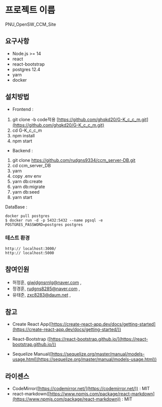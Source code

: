# 프로젝트 이름

PNU_OpenSW_CCM_Site

## 요구사항

- Node.js >= 14
- react
- react-bootstrap
- postgres 12.4
- yarn
- docker 
## 설치방법

- Frontend :

1. git clone -b code적용 [https://github.com/ghqkd20/G-K_c_c_m.git](https://github.com/ghqkd20/G-K_c_c_m.git)
2. cd G-K_c_c_m
3. npm install
4. npm start

- Backend :

1. git clone https://github.com/rudgns9334/ccm_server-DB.git
2. cd ccm_server_DB
3. yarn
4. copy .env env
5. yarn db:create
6. yarn db:migrate
7. yarn db:seed
8. yarn start

DataBase :

```
docker pull postgres
$ docker run -d -p 5432:5432 --name pgsql -e POSTGRES_PASSWORD=postgres postgres
```

### **테스트 환경**

```
http:// localhost:3000/
http:// localhost:5000
```

## 참여인원

- 허정훈, [gjwjdgnsrnlg@naver.com](mailto:gjwjdgnsrnlg@naver.com) ,
- 정경훈, [rudgns8285@naver.com](mailto:rudgns8285@naver.com) ,
- 유태준, [zxc8283@daum.net](mailto:zxc8283@daum.net) ,

## 참고

 - Create React App([https://create-react-app.dev/docs/getting-started](https://create-react-app.dev/docs/getting-started/))

 - React-Bootstrap ([https://react-bootstrap.github.io/](https://react-bootstrap.github.io/))

- Sequelize Manual([https://sequelize.org/master/manual/models-usage.html](https://sequelize.org/master/manual/models-usage.html))

## 라이센스

- CodeMirror([https://codemirror.net/](https://codemirror.net/)) : MIT
- react-markdown([https://www.npmjs.com/package/react-markdown](https://www.npmjs.com/package/react-markdown)) : MIT
